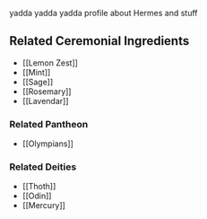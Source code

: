 yadda yadda yadda profile about Hermes and stuff

## Related Ceremonial Ingredients
- [[Lemon Zest]]
- [[Mint]]
- [[Sage]]
- [[Rosemary]]
- [[Lavendar]]

### Related Pantheon
- [[Olympians]]

### Related Deities
- [[Thoth]]
- [[Odin]]
- [[Mercury]]
